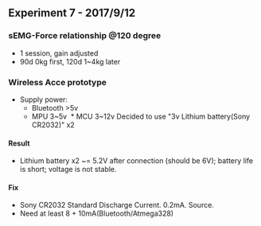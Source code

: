 ## Experiment 7 - 2017/9/12

### sEMG-Force relationship @120 degree
* 1 session, gain adjusted
* 90d 0kg first, 120d 1~4kg later


### Wireless Acce prototype
* Supply power: 
  * Bluetooth >5v
  * MPU 3~5v
  * MCU 3~12v
Decided to use "3v Lithium battery(Sony CR2032)" x2

#### Result
* Lithium battery x2 ~= 5.2V after connection (should be 6V); battery life is short; voltage is not stable.

#### Fix
* Sony CR2032 Standard Discharge Current. 0.2mA. Source.
* Need at least 8 + 10mA(Bluetooth/Atmega328)
